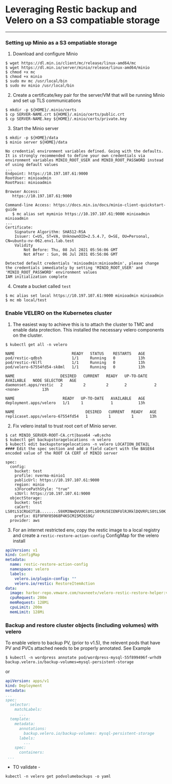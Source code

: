 # Leveraging Restic backup and Velero on a S3 compatiable storage
---
### Setting up Minio as a S3 ompatiable storage
1. Download and configure Minio

```shell
$ wget https://dl.min.io/client/mc/release/linux-amd64/mc
$ wget https://dl.min.io/server/minio/release/linux-amd64/minio
$ chmod +x mc
$ chmod +x minio
$ sudo mv mc /usr/local/bin
$ sudo mv minio /usr/local/bin
```

2. Create a certificate/key pair for the server/VM that will be running Minio and set up TLS communications

```shell
$ mkdir -p ${HOME}/.minio/certs
$ cp SERVER-NAME.crt ${HOME}/.minio/certs/public.crt
$ cp SERVER-NAME.key ${HOME}/.minio/certs/private.key
```

3. Start the Minio server  

```shell
$ mkdir -p ${HOME}/data
$ minio server ${HOME}/data

No credential environment variables defined. Going with the defaults.
It is strongly recommended to define your own credentials via environment variables MINIO_ROOT_USER and MINIO_ROOT_PASSWORD instead of using default values
...
Endpoint: https://10.197.107.61:9000  
RootUser: minioadmin
RootPass: minioadmin

Browser Access:
   https://10.197.107.61:9000

Command-line Access: https://docs.min.io/docs/minio-client-quickstart-guide
   $ mc alias set myminio https://10.197.107.61:9000 minioadmin minioadmin
...
Certificate:
    Signature Algorithm: SHA512-RSA
    Issuer: C=US, ST=VA, UnknownOID=2.5.4.7, O=SE, OU=Personal, CN=ubuntu-nv-062.env1.lab.test
    Validity
        Not Before: Thu, 08 Jul 2021 05:56:06 GMT
        Not After : Sun, 06 Jul 2031 05:56:06 GMT

Detected default credentials 'minioadmin:minioadmin', please change the credentials immediately by setting 'MINIO_ROOT_USER' and 'MINIO_ROOT_PASSWORD' environment values
IAM initialization complete
```

4. Create a bucket called `test`
```shell 
$ mc alias set local https://10.197.107.61:9000 minioadmin minioadmin
$ mc mb local/test
```

### Enable VELERO on the Kubernetes cluster

1. The easiest way to achieve this is to attach the cluster to TMC and enable data protection. This installed the necessary velero components on the cluster. 
```shell
$ kubectl get all -n velero

NAME                         READY   STATUS    RESTARTS   AGE
pod/restic-qdbsh             1/1     Running   0          13h
pod/restic-r6lfl             1/1     Running   0          13h
pod/velero-67554fd54-sk8ml   1/1     Running   0          13h

NAME                    DESIRED   CURRENT   READY   UP-TO-DATE   AVAILABLE   NODE SELECTOR   AGE
daemonset.apps/restic   2         2         2       2            2           <none>          13h

NAME                     READY   UP-TO-DATE   AVAILABLE   AGE
deployment.apps/velero   1/1     1            1           13h

NAME                               DESIRED   CURRENT   READY   AGE
replicaset.apps/velero-67554fd54   1         1         1       13h
```

2. Fix velero install to trust root cert of Minio server. 
```shell
$ cat MINIO_SERVER-ROOT-CA.crt|base64 -w0;echo
$ kubectl get backupstoragelocations -n velero
$ kubectl edit backupstoragelocations -n velero LOCATION_DETAIL
#### Edit the spec section and add a field caCert with the BASE64 encoded value of the ROOT CA CERT of MINIO server

spec:
  config:
    bucket: test
    profile: nverma-minio1
    publicUrl: https://10.197.107.61:9000
    region: minio
    s3ForcePathStyle: "true"
    s3Url: https://10.197.107.61:9000
  objectStorage:
    bucket: test
    caCert: LS0tLS1CRUdJTiB........S9XM3NmQVU9Ci0tLS0tRU5EIENFUlRJRklDQVRFLS0tLS0K
    prefix: 01F9FNY05068P4KSCM15M26S9G/
  provider: aws
```

3. For an internet restricted env, copy the restic image to a local registry and create a `restic-restore-action-config` ConfigMap for the velero install
```yaml
apiVersion: v1
kind: ConfigMap
metadata:
  name: restic-restore-action-config
  namespace: velero
  labels:
    velero.io/plugin-config: ""
    velero.io/restic: RestoreItemAction
data:
  image: harbor-repo.vmware.com/navneetv/velero-restic-restore-helper:v1.4.2
  cpuRequest: 200m
  memRequest: 128Mi
  cpuLimit: 200m
  memLimit: 128Mi
```

### Backup and restore cluster objects (including volumes) with velero
To enable velero to backup PV, (prior to v1.5), the relevent pods that have PV and PVCs attached needs to be properly annotated. See Example 

```
$ kubectl -n wordpress annotate pod/wordpress-mysql-55f899496f-wrhd9 backup.velero.io/backup-volumes=mysql-persistent-storage
```

or 

```yaml
apiVersion: apps/v1
kind: Deployment
metadata:
...
spec:
  selector:
    matchLabels:
      ...
  template:
    metadata:
      annotations:
        backup.velero.io/backup-volumes: mysql-persistent-storage
      labels:
        ...
    spec:
      containers:
 ...
 ```
 
 * TO validate - 
 
 ```
 kubectl -n velero get podvolumebackups -o yaml
 ```
